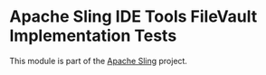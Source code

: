# Apache Sling IDE Tools FileVault Implementation Tests

This module is part of the [Apache Sling](https://sling.apache.org) project.
